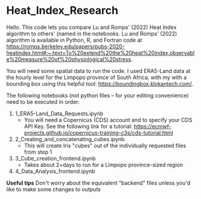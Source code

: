 # Heat_Index_Research

Hello. This code lets you compare Lu and Romps' (2022) Heat Index algorithm to others' (named in the notebooks. Lu and Romps' (2022) algorithm is available in Python, R, and Fortran code at https://romps.berkeley.edu/papers/pubs-2020-heatindex.html#:~:text=To%20extend%20the%20heat%20index,observable%20measure%20of%20physiological%20stress.

You will need some spatial data to run the code. I used ERA5-Land data at the hourly level for the Limpopo province of South Africa, with my  with a bounding box using this helpful tool: https://boundingbox.klokantech.com/.

The following notebooks (not python files – for your editing convenience) need to be executed in order:
1. 1_ERA5-Land_Data_Requests.ipynb
   - You will need a Copernicus (CDS) account and to specify your CDS API Key. See the following link for a tutorial: https://ecmwf-projects.github.io/copernicus-training-c3s/cds-tutorial.html
2. 2_Creating_and_concatenating_cubes.ipynb
   - This will create Iris "cubes" out of the individually requested files from step 1
4. 3_Cube_creation_frontend.ipynb
   - Takes about 2+days to run for a Limpopo province-sized region
5. 4_Data_Analysis_frontend.ipynb

**Useful tips**
Don't worry about the equivalent "backend" files unless you'd like to make some changes to outputs
